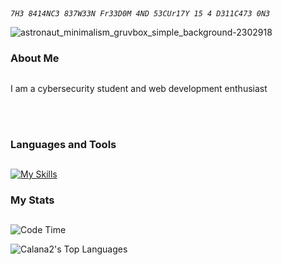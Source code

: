 <h2></h2>

<em>`7H3 8414NC3 837W33N Fr33D0M 4ND 53CUr17Y 15 4 D311C473 0N3`</em>

![astronaut_minimalism_gruvbox_simple_background-2302918](https://github.com/user-attachments/assets/5c1322cd-697e-4eca-b356-ae09d69840f0)

<!-- Tech stack icons -->  
<h3>About Me</h3>
<h2></h2>

I am a cybersecurity student and web development enthusiast

<br/>
<br/>

<!-- Tech stack icons -->  
<h3>Languages and Tools</h3>
<h2></h2>

[![My Skills](https://skillicons.dev/icons?i=go,bash,git,js,html,css,react,nextjs,tailwind,postgresql,mysql,sqlite)](https://skillicons.dev)


<!-- Stats -->
<h3>My Stats</h3>
<h2></h2>

![Code Time](http://img.shields.io/badge/Code%20Time-119%20hrs%2045%20mins-yellowgreen)

![Calana2's Top Languages](https://github-readme-stats.vercel.app/api/top-langs/?username=Calana2&theme=gruvbox&show_icons=true&hide_border=true&layout=compact)
